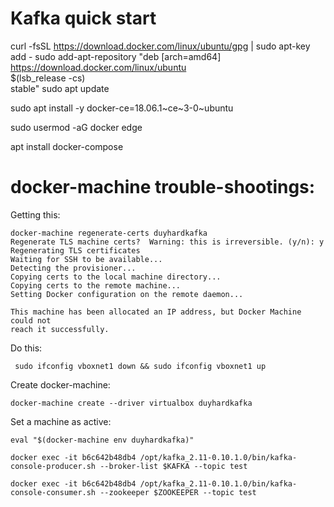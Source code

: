 # Kafka quick start

curl -fsSL https://download.docker.com/linux/ubuntu/gpg | sudo apt-key add - 
sudo add-apt-repository    "deb [arch=amd64] https://download.docker.com/linux/ubuntu \
   $(lsb_release -cs) \
   stable"
sudo apt update

sudo apt install -y docker-ce=18.06.1~ce~3-0~ubuntu

sudo usermod -aG docker edge

apt install docker-compose 

# docker-machine trouble-shootings:

Getting this:

```
docker-machine regenerate-certs duyhardkafka
Regenerate TLS machine certs?  Warning: this is irreversible. (y/n): y
Regenerating TLS certificates
Waiting for SSH to be available...
Detecting the provisioner...
Copying certs to the local machine directory...
Copying certs to the remote machine...
Setting Docker configuration on the remote daemon...

This machine has been allocated an IP address, but Docker Machine could not
reach it successfully.
```
Do this:

` sudo ifconfig vboxnet1 down && sudo ifconfig vboxnet1 up`

Create docker-machine:

`docker-machine create --driver virtualbox duyhardkafka`

Set a machine as active:

`eval "$(docker-machine env duyhardkafka)"`

`docker exec -it b6c642b48db4 /opt/kafka_2.11-0.10.1.0/bin/kafka-console-producer.sh --broker-list $KAFKA --topic test`

`docker exec -it b6c642b48db4 /opt/kafka_2.11-0.10.1.0/bin/kafka-console-consumer.sh --zookeeper $ZOOKEEPER --topic test`
